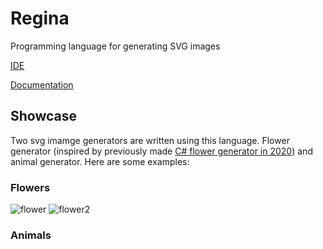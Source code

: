 # Regina
Programming language for generating SVG images

[IDE](https://llesha.github.io/regina/ide)

[Documentation](https://llesha.github.io/regina/)

## Showcase

Two svg imamge generators are written using this language. Flower generator (inspired by previously made [C# flower generator in 2020](https://pleaseworkplant.azurewebsites.net/)) and animal generator. Here are some examples:

### Flowers

![flower](https://user-images.githubusercontent.com/62846387/200120514-2c09007a-ed74-4293-ba26-972550fc968c.svg)
![flower2](https://user-images.githubusercontent.com/62846387/200120518-54315e96-863b-4dd9-80fc-083039c8975d.svg)

###  Animals
